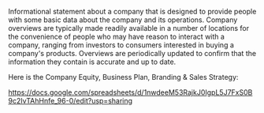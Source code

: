 Informational statement about a company that is designed to provide people with some basic data about the company and its operations. Company overviews are typically made readily available in a number of locations for the convenience of people who may have reason to interact with a company, ranging from investors to consumers interested in buying a company's products. Overviews are periodically updated to confirm that the information they contain is accurate and up to date.

Here is the Company Equity, Business Plan, Branding & Sales Strategy:

https://docs.google.com/spreadsheets/d/1nwdeeM53RajkJ0IgpL5J7FxS0B9c2IvTAhHnfe_96-0/edit?usp=sharing
